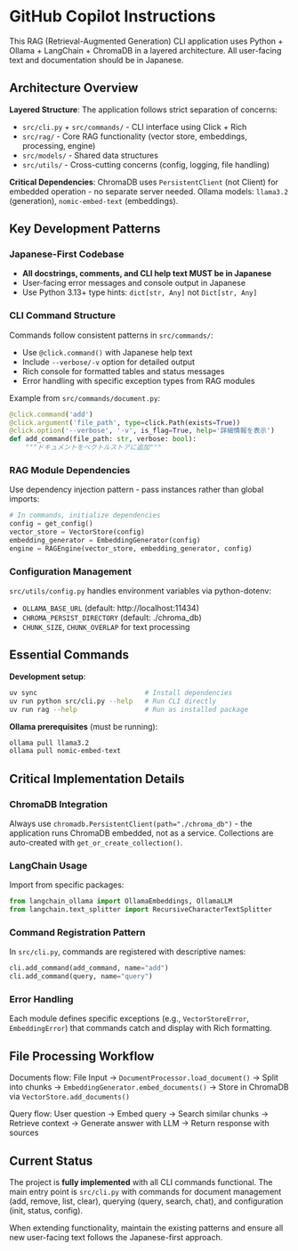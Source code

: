 # GitHub Copilot Instructions

This RAG (Retrieval-Augmented Generation) CLI application uses Python + Ollama + LangChain + ChromaDB in a layered architecture. All user-facing text and documentation should be in Japanese.

## Architecture Overview

**Layered Structure**: The application follows strict separation of concerns:
- `src/cli.py` + `src/commands/` - CLI interface using Click + Rich
- `src/rag/` - Core RAG functionality (vector store, embeddings, processing, engine)
- `src/models/` - Shared data structures
- `src/utils/` - Cross-cutting concerns (config, logging, file handling)

**Critical Dependencies**: ChromaDB uses `PersistentClient` (not Client) for embedded operation - no separate server needed. Ollama models: `llama3.2` (generation), `nomic-embed-text` (embeddings).

## Key Development Patterns

### Japanese-First Codebase
- **All docstrings, comments, and CLI help text MUST be in Japanese**
- User-facing error messages and console output in Japanese
- Use Python 3.13+ type hints: `dict[str, Any]` not `Dict[str, Any]`

### CLI Command Structure
Commands follow consistent patterns in `src/commands/`:
- Use `@click.command()` with Japanese help text
- Include `--verbose/-v` option for detailed output
- Rich console for formatted tables and status messages
- Error handling with specific exception types from RAG modules

Example from `src/commands/document.py`:
```python
@click.command('add')
@click.argument('file_path', type=click.Path(exists=True))
@click.option('--verbose', '-v', is_flag=True, help='詳細情報を表示')
def add_command(file_path: str, verbose: bool):
    """ドキュメントをベクトルストアに追加"""
```

### RAG Module Dependencies
Use dependency injection pattern - pass instances rather than global imports:
```python
# In commands, initialize dependencies
config = get_config()
vector_store = VectorStore(config)
embedding_generator = EmbeddingGenerator(config)
engine = RAGEngine(vector_store, embedding_generator, config)
```

### Configuration Management
`src/utils/config.py` handles environment variables via python-dotenv:
- `OLLAMA_BASE_URL` (default: http://localhost:11434)
- `CHROMA_PERSIST_DIRECTORY` (default: ./chroma_db)
- `CHUNK_SIZE`, `CHUNK_OVERLAP` for text processing

## Essential Commands

**Development setup**:
```bash
uv sync                           # Install dependencies
uv run python src/cli.py --help   # Run CLI directly
uv run rag --help                 # Run as installed package
```

**Ollama prerequisites** (must be running):
```bash
ollama pull llama3.2
ollama pull nomic-embed-text
```

## Critical Implementation Details

### ChromaDB Integration
Always use `chromadb.PersistentClient(path="./chroma_db")` - the application runs ChromaDB embedded, not as a service. Collections are auto-created with `get_or_create_collection()`.

### LangChain Usage
Import from specific packages:
```python
from langchain_ollama import OllamaEmbeddings, OllamaLLM
from langchain.text_splitter import RecursiveCharacterTextSplitter
```

### Command Registration Pattern
In `src/cli.py`, commands are registered with descriptive names:
```python
cli.add_command(add_command, name="add")
cli.add_command(query, name="query")
```

### Error Handling
Each module defines specific exceptions (e.g., `VectorStoreError`, `EmbeddingError`) that commands catch and display with Rich formatting.

## File Processing Workflow

Documents flow: File Input → `DocumentProcessor.load_document()` → Split into chunks → `EmbeddingGenerator.embed_documents()` → Store in ChromaDB via `VectorStore.add_documents()`

Query flow: User question → Embed query → Search similar chunks → Retrieve context → Generate answer with LLM → Return response with sources

## Current Status

The project is **fully implemented** with all CLI commands functional. The main entry point is `src/cli.py` with commands for document management (add, remove, list, clear), querying (query, search, chat), and configuration (init, status, config).

When extending functionality, maintain the existing patterns and ensure all new user-facing text follows the Japanese-first approach.